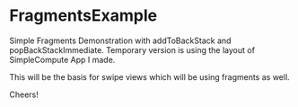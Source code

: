 FragmentsExample
================

Simple Fragments Demonstration with addToBackStack and popBackStackImmediate.
Temporary version is using the layout of SimpleCompute App I made.

This will be the basis for swipe views which will be using fragments as well.


Cheers!
